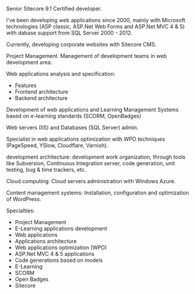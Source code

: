 <i class="icon-ok color-green"></i> Senior <span class="text-warning">Sitecore</span> 9.1 Certified developer.

<i class="icon-ok color-green"></i> I've been developing <span class="text-warning">web applications</span> since 2000, mainly with Microsoft technologies (<span class="text-warning">ASP classic</span>, <span class="text-warning">ASP.Net Web Forms</span> and <span class="text-warning">ASP.Net MVC 4 & 5</span>) with dabase support from <span class="text-warning">SQL Server 2000 - 2012</span>.

<i class="icon-ok color-green"></i> Currently, developing corporate websites with <span class="text-warning">Sitecore</span> CMS.

<i class="icon-ok color-green"></i> <span class="text-warning">Project Management</span>. Management of development teams in web development area.

<i class="icon-ok color-green"></i> Web applications analysis and specification:

- Features
- Frontend architecture
- Backend architecture

<i class="icon-ok color-green"></i> Development of web applications and Learning Management Systems based on e-learning standards (<span class="text-warning">SCORM</span>, <span class="text-warning">OpenBadges</span>)

<i class="icon-ok color-green"></i> Web servers (<span class="text-warning">IIS</span>) and Databases (<span class="text-warning">SQL Server</span>) admin.

<i class="icon-ok color-green"></i> Specialist in web applications optimization with <span class="text-warning">WPO</span> techniques (<span class="text-warning">PageSpeed</span>, <span class="text-warning">YSlow</span>, <span class="text-warning">Cloudflare</span>, <span class="text-warning">Varnish</span>).

<i class="icon-ok color-green"></i> development architecture: development work organization, through tools like  <span class="text-warning">Subversion</span>, <span class="text-warning">Continuous Integration server</span>, <span class="text-warning">code generation</span>, <span class="text-warning">unit testing</span>, <span class="text-warning">bug & time trackers</span>, etc.

<i class="icon-ok color-green"></i> Cloud computing: <span class="text-warning">Cloud</span> servers administration with <span class="text-warning">Windows Azure</span>.

<i class="icon-ok color-green"></i> Content management systems: Installation, configuration and optimization of <span class="text-warning">WordPress</span>.

<i class="icon-ok color-green"></i> Specialties:

- Project Management
- E-Learning applications development
- Web applications
- Applications architecture
- Web applications optimization (WPO)
- ASP.Net MVC 4 & 5 applications
- Code generations based on models
- E-Learning
- SCORM
- Open Badges
- Sitecore
